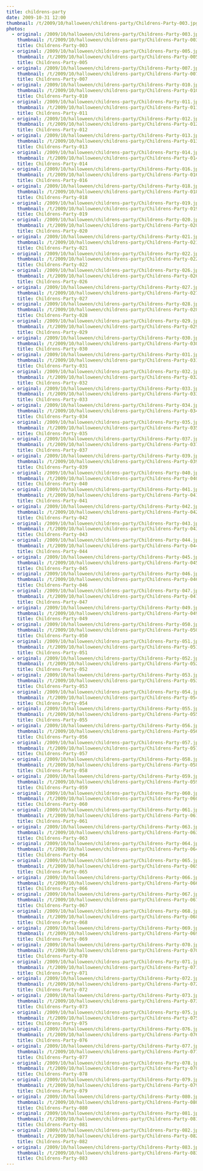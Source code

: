 ```yaml
---
title: childrens-party
date: 2009-10-31 12:00
thumbnail: /t/2009/10/halloween/childrens-party/Childrens-Party-003.jpg
photos:
  - original: /2009/10/halloween/childrens-party/Childrens-Party-003.jpg
    thumbnail: /t/2009/10/halloween/childrens-party/Childrens-Party-003.jpg
    title: Childrens-Party-003
  - original: /2009/10/halloween/childrens-party/Childrens-Party-005.jpg
    thumbnail: /t/2009/10/halloween/childrens-party/Childrens-Party-005.jpg
    title: Childrens-Party-005
  - original: /2009/10/halloween/childrens-party/Childrens-Party-007.jpg
    thumbnail: /t/2009/10/halloween/childrens-party/Childrens-Party-007.jpg
    title: Childrens-Party-007
  - original: /2009/10/halloween/childrens-party/Childrens-Party-010.jpg
    thumbnail: /t/2009/10/halloween/childrens-party/Childrens-Party-010.jpg
    title: Childrens-Party-010
  - original: /2009/10/halloween/childrens-party/Childrens-Party-011.jpg
    thumbnail: /t/2009/10/halloween/childrens-party/Childrens-Party-011.jpg
    title: Childrens-Party-011
  - original: /2009/10/halloween/childrens-party/Childrens-Party-012.jpg
    thumbnail: /t/2009/10/halloween/childrens-party/Childrens-Party-012.jpg
    title: Childrens-Party-012
  - original: /2009/10/halloween/childrens-party/Childrens-Party-013.jpg
    thumbnail: /t/2009/10/halloween/childrens-party/Childrens-Party-013.jpg
    title: Childrens-Party-013
  - original: /2009/10/halloween/childrens-party/Childrens-Party-014.jpg
    thumbnail: /t/2009/10/halloween/childrens-party/Childrens-Party-014.jpg
    title: Childrens-Party-014
  - original: /2009/10/halloween/childrens-party/Childrens-Party-016.jpg
    thumbnail: /t/2009/10/halloween/childrens-party/Childrens-Party-016.jpg
    title: Childrens-Party-016
  - original: /2009/10/halloween/childrens-party/Childrens-Party-018.jpg
    thumbnail: /t/2009/10/halloween/childrens-party/Childrens-Party-018.jpg
    title: Childrens-Party-018
  - original: /2009/10/halloween/childrens-party/Childrens-Party-019.jpg
    thumbnail: /t/2009/10/halloween/childrens-party/Childrens-Party-019.jpg
    title: Childrens-Party-019
  - original: /2009/10/halloween/childrens-party/Childrens-Party-020.jpg
    thumbnail: /t/2009/10/halloween/childrens-party/Childrens-Party-020.jpg
    title: Childrens-Party-020
  - original: /2009/10/halloween/childrens-party/Childrens-Party-021.jpg
    thumbnail: /t/2009/10/halloween/childrens-party/Childrens-Party-021.jpg
    title: Childrens-Party-021
  - original: /2009/10/halloween/childrens-party/Childrens-Party-022.jpg
    thumbnail: /t/2009/10/halloween/childrens-party/Childrens-Party-022.jpg
    title: Childrens-Party-022
  - original: /2009/10/halloween/childrens-party/Childrens-Party-026.jpg
    thumbnail: /t/2009/10/halloween/childrens-party/Childrens-Party-026.jpg
    title: Childrens-Party-026
  - original: /2009/10/halloween/childrens-party/Childrens-Party-027.jpg
    thumbnail: /t/2009/10/halloween/childrens-party/Childrens-Party-027.jpg
    title: Childrens-Party-027
  - original: /2009/10/halloween/childrens-party/Childrens-Party-028.jpg
    thumbnail: /t/2009/10/halloween/childrens-party/Childrens-Party-028.jpg
    title: Childrens-Party-028
  - original: /2009/10/halloween/childrens-party/Childrens-Party-029.jpg
    thumbnail: /t/2009/10/halloween/childrens-party/Childrens-Party-029.jpg
    title: Childrens-Party-029
  - original: /2009/10/halloween/childrens-party/Childrens-Party-030.jpg
    thumbnail: /t/2009/10/halloween/childrens-party/Childrens-Party-030.jpg
    title: Childrens-Party-030
  - original: /2009/10/halloween/childrens-party/Childrens-Party-031.jpg
    thumbnail: /t/2009/10/halloween/childrens-party/Childrens-Party-031.jpg
    title: Childrens-Party-031
  - original: /2009/10/halloween/childrens-party/Childrens-Party-032.jpg
    thumbnail: /t/2009/10/halloween/childrens-party/Childrens-Party-032.jpg
    title: Childrens-Party-032
  - original: /2009/10/halloween/childrens-party/Childrens-Party-033.jpg
    thumbnail: /t/2009/10/halloween/childrens-party/Childrens-Party-033.jpg
    title: Childrens-Party-033
  - original: /2009/10/halloween/childrens-party/Childrens-Party-034.jpg
    thumbnail: /t/2009/10/halloween/childrens-party/Childrens-Party-034.jpg
    title: Childrens-Party-034
  - original: /2009/10/halloween/childrens-party/Childrens-Party-035.jpg
    thumbnail: /t/2009/10/halloween/childrens-party/Childrens-Party-035.jpg
    title: Childrens-Party-035
  - original: /2009/10/halloween/childrens-party/Childrens-Party-037.jpg
    thumbnail: /t/2009/10/halloween/childrens-party/Childrens-Party-037.jpg
    title: Childrens-Party-037
  - original: /2009/10/halloween/childrens-party/Childrens-Party-039.jpg
    thumbnail: /t/2009/10/halloween/childrens-party/Childrens-Party-039.jpg
    title: Childrens-Party-039
  - original: /2009/10/halloween/childrens-party/Childrens-Party-040.jpg
    thumbnail: /t/2009/10/halloween/childrens-party/Childrens-Party-040.jpg
    title: Childrens-Party-040
  - original: /2009/10/halloween/childrens-party/Childrens-Party-041.jpg
    thumbnail: /t/2009/10/halloween/childrens-party/Childrens-Party-041.jpg
    title: Childrens-Party-041
  - original: /2009/10/halloween/childrens-party/Childrens-Party-042.jpg
    thumbnail: /t/2009/10/halloween/childrens-party/Childrens-Party-042.jpg
    title: Childrens-Party-042
  - original: /2009/10/halloween/childrens-party/Childrens-Party-043.jpg
    thumbnail: /t/2009/10/halloween/childrens-party/Childrens-Party-043.jpg
    title: Childrens-Party-043
  - original: /2009/10/halloween/childrens-party/Childrens-Party-044.jpg
    thumbnail: /t/2009/10/halloween/childrens-party/Childrens-Party-044.jpg
    title: Childrens-Party-044
  - original: /2009/10/halloween/childrens-party/Childrens-Party-045.jpg
    thumbnail: /t/2009/10/halloween/childrens-party/Childrens-Party-045.jpg
    title: Childrens-Party-045
  - original: /2009/10/halloween/childrens-party/Childrens-Party-046.jpg
    thumbnail: /t/2009/10/halloween/childrens-party/Childrens-Party-046.jpg
    title: Childrens-Party-046
  - original: /2009/10/halloween/childrens-party/Childrens-Party-047.jpg
    thumbnail: /t/2009/10/halloween/childrens-party/Childrens-Party-047.jpg
    title: Childrens-Party-047
  - original: /2009/10/halloween/childrens-party/Childrens-Party-049.jpg
    thumbnail: /t/2009/10/halloween/childrens-party/Childrens-Party-049.jpg
    title: Childrens-Party-049
  - original: /2009/10/halloween/childrens-party/Childrens-Party-050.jpg
    thumbnail: /t/2009/10/halloween/childrens-party/Childrens-Party-050.jpg
    title: Childrens-Party-050
  - original: /2009/10/halloween/childrens-party/Childrens-Party-051.jpg
    thumbnail: /t/2009/10/halloween/childrens-party/Childrens-Party-051.jpg
    title: Childrens-Party-051
  - original: /2009/10/halloween/childrens-party/Childrens-Party-052.jpg
    thumbnail: /t/2009/10/halloween/childrens-party/Childrens-Party-052.jpg
    title: Childrens-Party-052
  - original: /2009/10/halloween/childrens-party/Childrens-Party-053.jpg
    thumbnail: /t/2009/10/halloween/childrens-party/Childrens-Party-053.jpg
    title: Childrens-Party-053
  - original: /2009/10/halloween/childrens-party/Childrens-Party-054.jpg
    thumbnail: /t/2009/10/halloween/childrens-party/Childrens-Party-054.jpg
    title: Childrens-Party-054
  - original: /2009/10/halloween/childrens-party/Childrens-Party-055.jpg
    thumbnail: /t/2009/10/halloween/childrens-party/Childrens-Party-055.jpg
    title: Childrens-Party-055
  - original: /2009/10/halloween/childrens-party/Childrens-Party-056.jpg
    thumbnail: /t/2009/10/halloween/childrens-party/Childrens-Party-056.jpg
    title: Childrens-Party-056
  - original: /2009/10/halloween/childrens-party/Childrens-Party-057.jpg
    thumbnail: /t/2009/10/halloween/childrens-party/Childrens-Party-057.jpg
    title: Childrens-Party-057
  - original: /2009/10/halloween/childrens-party/Childrens-Party-058.jpg
    thumbnail: /t/2009/10/halloween/childrens-party/Childrens-Party-058.jpg
    title: Childrens-Party-058
  - original: /2009/10/halloween/childrens-party/Childrens-Party-059.jpg
    thumbnail: /t/2009/10/halloween/childrens-party/Childrens-Party-059.jpg
    title: Childrens-Party-059
  - original: /2009/10/halloween/childrens-party/Childrens-Party-060.jpg
    thumbnail: /t/2009/10/halloween/childrens-party/Childrens-Party-060.jpg
    title: Childrens-Party-060
  - original: /2009/10/halloween/childrens-party/Childrens-Party-061.jpg
    thumbnail: /t/2009/10/halloween/childrens-party/Childrens-Party-061.jpg
    title: Childrens-Party-061
  - original: /2009/10/halloween/childrens-party/Childrens-Party-063.jpg
    thumbnail: /t/2009/10/halloween/childrens-party/Childrens-Party-063.jpg
    title: Childrens-Party-063
  - original: /2009/10/halloween/childrens-party/Childrens-Party-064.jpg
    thumbnail: /t/2009/10/halloween/childrens-party/Childrens-Party-064.jpg
    title: Childrens-Party-064
  - original: /2009/10/halloween/childrens-party/Childrens-Party-065.jpg
    thumbnail: /t/2009/10/halloween/childrens-party/Childrens-Party-065.jpg
    title: Childrens-Party-065
  - original: /2009/10/halloween/childrens-party/Childrens-Party-066.jpg
    thumbnail: /t/2009/10/halloween/childrens-party/Childrens-Party-066.jpg
    title: Childrens-Party-066
  - original: /2009/10/halloween/childrens-party/Childrens-Party-067.jpg
    thumbnail: /t/2009/10/halloween/childrens-party/Childrens-Party-067.jpg
    title: Childrens-Party-067
  - original: /2009/10/halloween/childrens-party/Childrens-Party-068.jpg
    thumbnail: /t/2009/10/halloween/childrens-party/Childrens-Party-068.jpg
    title: Childrens-Party-068
  - original: /2009/10/halloween/childrens-party/Childrens-Party-069.jpg
    thumbnail: /t/2009/10/halloween/childrens-party/Childrens-Party-069.jpg
    title: Childrens-Party-069
  - original: /2009/10/halloween/childrens-party/Childrens-Party-070.jpg
    thumbnail: /t/2009/10/halloween/childrens-party/Childrens-Party-070.jpg
    title: Childrens-Party-070
  - original: /2009/10/halloween/childrens-party/Childrens-Party-071.jpg
    thumbnail: /t/2009/10/halloween/childrens-party/Childrens-Party-071.jpg
    title: Childrens-Party-071
  - original: /2009/10/halloween/childrens-party/Childrens-Party-072.jpg
    thumbnail: /t/2009/10/halloween/childrens-party/Childrens-Party-072.jpg
    title: Childrens-Party-072
  - original: /2009/10/halloween/childrens-party/Childrens-Party-073.jpg
    thumbnail: /t/2009/10/halloween/childrens-party/Childrens-Party-073.jpg
    title: Childrens-Party-073
  - original: /2009/10/halloween/childrens-party/Childrens-Party-075.jpg
    thumbnail: /t/2009/10/halloween/childrens-party/Childrens-Party-075.jpg
    title: Childrens-Party-075
  - original: /2009/10/halloween/childrens-party/Childrens-Party-076.jpg
    thumbnail: /t/2009/10/halloween/childrens-party/Childrens-Party-076.jpg
    title: Childrens-Party-076
  - original: /2009/10/halloween/childrens-party/Childrens-Party-077.jpg
    thumbnail: /t/2009/10/halloween/childrens-party/Childrens-Party-077.jpg
    title: Childrens-Party-077
  - original: /2009/10/halloween/childrens-party/Childrens-Party-078.jpg
    thumbnail: /t/2009/10/halloween/childrens-party/Childrens-Party-078.jpg
    title: Childrens-Party-078
  - original: /2009/10/halloween/childrens-party/Childrens-Party-079.jpg
    thumbnail: /t/2009/10/halloween/childrens-party/Childrens-Party-079.jpg
    title: Childrens-Party-079
  - original: /2009/10/halloween/childrens-party/Childrens-Party-080.jpg
    thumbnail: /t/2009/10/halloween/childrens-party/Childrens-Party-080.jpg
    title: Childrens-Party-080
  - original: /2009/10/halloween/childrens-party/Childrens-Party-081.jpg
    thumbnail: /t/2009/10/halloween/childrens-party/Childrens-Party-081.jpg
    title: Childrens-Party-081
  - original: /2009/10/halloween/childrens-party/Childrens-Party-082.jpg
    thumbnail: /t/2009/10/halloween/childrens-party/Childrens-Party-082.jpg
    title: Childrens-Party-082
  - original: /2009/10/halloween/childrens-party/Childrens-Party-083.jpg
    thumbnail: /t/2009/10/halloween/childrens-party/Childrens-Party-083.jpg
    title: Childrens-Party-083
---
```

